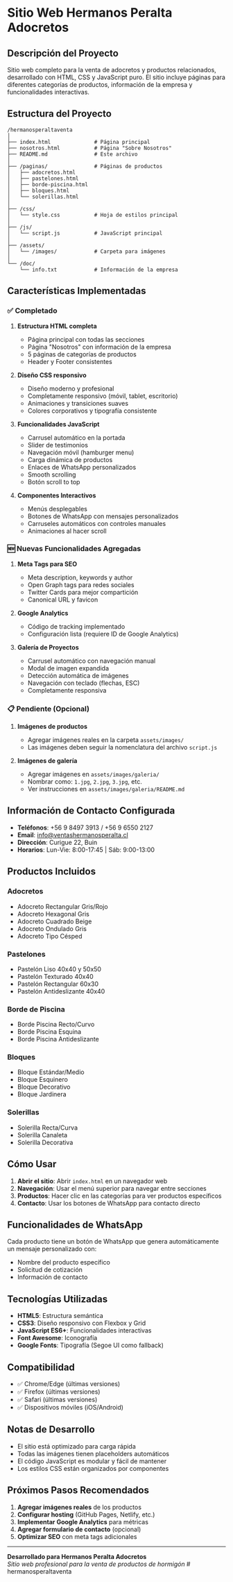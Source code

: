 # Sitio Web Hermanos Peralta Adocretos

## Descripción del Proyecto

Sitio web completo para la venta de adocretos y productos relacionados, desarrollado con HTML, CSS y JavaScript puro. El sitio incluye páginas para diferentes categorías de productos, información de la empresa y funcionalidades interactivas.

## Estructura del Proyecto

```
/hermanosperaltaventa
│
├── index.html              # Página principal
├── nosotros.html           # Página "Sobre Nosotros"
├── README.md               # Este archivo
│
├── /paginas/               # Páginas de productos
│   ├── adocretos.html
│   ├── pastelones.html
│   ├── borde-piscina.html
│   ├── bloques.html
│   └── solerillas.html
│
├── /css/
│   └── style.css           # Hoja de estilos principal
│
├── /js/
│   └── script.js           # JavaScript principal
│
├── /assets/
│   └── /images/            # Carpeta para imágenes
│
└── /doc/
    └── info.txt            # Información de la empresa
```

## Características Implementadas

### ✅ Completado

1. **Estructura HTML completa**
   - Página principal con todas las secciones
   - Página "Nosotros" con información de la empresa
   - 5 páginas de categorías de productos
   - Header y Footer consistentes

2. **Diseño CSS responsivo**
   - Diseño moderno y profesional
   - Completamente responsivo (móvil, tablet, escritorio)
   - Animaciones y transiciones suaves
   - Colores corporativos y tipografía consistente

3. **Funcionalidades JavaScript**
   - Carrusel automático en la portada
   - Slider de testimonios
   - Navegación móvil (hamburger menu)
   - Carga dinámica de productos
   - Enlaces de WhatsApp personalizados
   - Smooth scrolling
   - Botón scroll to top

4. **Componentes Interactivos**
   - Menús desplegables
   - Botones de WhatsApp con mensajes personalizados
   - Carruseles automáticos con controles manuales
   - Animaciones al hacer scroll

### 🆕 Nuevas Funcionalidades Agregadas

1. **Meta Tags para SEO**
   - Meta description, keywords y author
   - Open Graph tags para redes sociales
   - Twitter Cards para mejor compartición
   - Canonical URL y favicon

2. **Google Analytics**
   - Código de tracking implementado
   - Configuración lista (requiere ID de Google Analytics)

3. **Galería de Proyectos**
   - Carrusel automático con navegación manual
   - Modal de imagen expandida
   - Detección automática de imágenes
   - Navegación con teclado (flechas, ESC)
   - Completamente responsiva

### 📋 Pendiente (Opcional)

1. **Imágenes de productos**
   - Agregar imágenes reales en la carpeta `assets/images/`
   - Las imágenes deben seguir la nomenclatura del archivo `script.js`

2. **Imágenes de galería**
   - Agregar imágenes en `assets/images/galeria/`
   - Nombrar como: `1.jpg`, `2.jpg`, `3.jpg`, etc.
   - Ver instrucciones en `assets/images/galeria/README.md`

## Información de Contacto Configurada

- **Teléfonos**: +56 9 8497 3913 / +56 9 6550 2127
- **Email**: info@ventashermanosperalta.cl
- **Dirección**: Curigue 22, Buin
- **Horarios**: Lun-Vie: 8:00-17:45 | Sáb: 9:00-13:00

## Productos Incluidos

### Adocretos
- Adocreto Rectangular Gris/Rojo
- Adocreto Hexagonal Gris
- Adocreto Cuadrado Beige
- Adocreto Ondulado Gris
- Adocreto Tipo Césped

### Pastelones
- Pastelón Liso 40x40 y 50x50
- Pastelón Texturado 40x40
- Pastelón Rectangular 60x30
- Pastelón Antideslizante 40x40

### Borde de Piscina
- Borde Piscina Recto/Curvo
- Borde Piscina Esquina
- Borde Piscina Antideslizante

### Bloques
- Bloque Estándar/Medio
- Bloque Esquinero
- Bloque Decorativo
- Bloque Jardinera

### Solerillas
- Solerilla Recta/Curva
- Solerilla Canaleta
- Solerilla Decorativa

## Cómo Usar

1. **Abrir el sitio**: Abrir `index.html` en un navegador web
2. **Navegación**: Usar el menú superior para navegar entre secciones
3. **Productos**: Hacer clic en las categorías para ver productos específicos
4. **Contacto**: Usar los botones de WhatsApp para contacto directo

## Funcionalidades de WhatsApp

Cada producto tiene un botón de WhatsApp que genera automáticamente un mensaje personalizado con:
- Nombre del producto específico
- Solicitud de cotización
- Información de contacto

## Tecnologías Utilizadas

- **HTML5**: Estructura semántica
- **CSS3**: Diseño responsivo con Flexbox y Grid
- **JavaScript ES6+**: Funcionalidades interactivas
- **Font Awesome**: Iconografía
- **Google Fonts**: Tipografía (Segoe UI como fallback)

## Compatibilidad

- ✅ Chrome/Edge (últimas versiones)
- ✅ Firefox (últimas versiones)
- ✅ Safari (últimas versiones)
- ✅ Dispositivos móviles (iOS/Android)

## Notas de Desarrollo

- El sitio está optimizado para carga rápida
- Todas las imágenes tienen placeholders automáticos
- El código JavaScript es modular y fácil de mantener
- Los estilos CSS están organizados por componentes

## Próximos Pasos Recomendados

1. **Agregar imágenes reales** de los productos
2. **Configurar hosting** (GitHub Pages, Netlify, etc.)
3. **Implementar Google Analytics** para métricas
4. **Agregar formulario de contacto** (opcional)
5. **Optimizar SEO** con meta tags adicionales

---

**Desarrollado para Hermanos Peralta Adocretos**  
*Sitio web profesional para la venta de productos de hormigón*
#   h e r m a n o s p e r a l t a v e n t a  
 